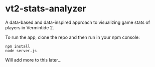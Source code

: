 # vt2-stats-analyzer
A data-based and data-inspired approach to visualizing game stats of players in Vermintide 2.

To run the app, clone the repo and then run in your npm console:

```
npm install
node server.js
```

Will add more to this later...